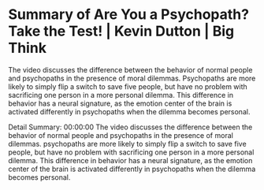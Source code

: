 # Summary of Are You a Psychopath? Take the Test! | Kevin Dutton | Big Think

The video discusses the difference between the behavior of normal people and psychopaths in the presence of moral dilemmas. Psychopaths are more likely to simply flip a switch to save five people, but have no problem with sacrificing one person in a more personal dilemma. This difference in behavior has a neural signature, as the emotion center of the brain is activated differently in psychopaths when the dilemma becomes personal.

Detail Summary: 
00:00:00
The video discusses the difference between the behavior of normal people and psychopaths in the presence of moral dilemmas. psychopaths are more likely to simply flip a switch to save five people, but have no problem with sacrificing one person in a more personal dilemma. This difference in behavior has a neural signature, as the emotion center of the brain is activated differently in psychopaths when the dilemma becomes personal.


